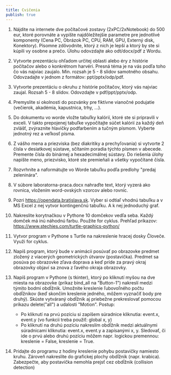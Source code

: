 ```yaml
---
title: Cvičenia
publish: true
---
```


1. Nájdite na internete dve počítačové zostavy (2xPC/2xNotebook) do 500 eur, ktoré porovnáte a vypíšte najdôležitejšie parametre pre jednotlivé komponenty (Cena PC, Obrázok PC, CPU, RAM, GPU, Externý disk, Konektory). Písomne zdôvodnite, ktorý z nich je lepší a ktorý by ste si kúpili vy osobne a prečo. Úlohu odovzdajte ako odt/docx/pdf z Wordu.

2. Vytvorte prezentáciu ohľadom určitej oblasti alebo éry z histórie počítačov alebo o konkrétnom harvéri. Presná téma je na vás podľa toho čo vás najviac zaujalo. Min. rozsah je 5 - 8 slidov samotného obsahu. Odovzadajte v jednom z formátov: ppt/pptx/odp/pdf.

3. Vytvorte prezentáciu o okruhu z histórie počítačov, ktorý vás najviac zaujal. Rozsah 5 - 8 slidov. Odovzdajte v pdf/ppt/pptx/odp.

4. Premyslite si okolnosti do pozvánky pre fiktívne vianočné podujatie (večierok, akadémia, kapustnica, trhy, ...).

5. Do dokumentu vo worde vložte tabuľky kalórií, ktoré ste si pripravili v exceli. V takto prepojenej tabuľke vypočítajte súčet kalórií za každý deň zvlášť, zvýraznite hlavičky podfarbením a tučným písmom. Vyberte jednotný rez a veľkosť písma.

6. Z vášho mena a priezviska (bez diakritiky a prechyľovania) si vytvorte 2 čísla v desiatkovej sústave, sčítaním poradia týchto písmen v abecede. Premente čísla do binárnej a hexadecimálnej sústavy. Do riešenia úlohy napíšte meno, priezvisko, ktoré ste premieňali a všetky vypočítané čísla.

7. Rozvrhnite a naformátujte vo Worde tabuľku podľa predlohy "predaj zeleninára".

8. V súbore laboratorna-praca.docx nahraďte text, ktorý vyzerá ako rovnica, vložením word-ovských vzorcov alebo rovníc.

9. Pozri https://opendata.bratislava.sk. Vyber si odtiaľ vhodnú tabuľku a v MS Excel z nej vytvor kontingenčnú tabuľku. A k nej jednoduchý graf.

10. Nakreslite korytnačkou v Pythone 10 domčekov vedľa seba. Každý domček má inú náhodnú farbu. Použite for cyklus.
Prehľad príkazov: https://www.stechies.com/turtle-graphics-python/

11. Vytvor program v Pythone s Turtle na nakreslenie hracej dosky Človeče. Využi for cyklus.

12. Napíš program, ktorý bude v animácii posúvať po obrazovke predmet zložený z viacerých geometrických útvarov (postavička). Predmet sa posúva po obrazovke zľava doprava a keď príde za pravý okraj obrazovky objaví sa znova z ľavého okraja obrazovky.

13. Napíš program v Pythone (s tkinter), ktorý po kliknutí myšou na dve miesta na obrazovke (príkaz bind_all na "Button-1") nakreslí medzi týmito bodmi obdĺžnik. Umožnite kreslenie ľubovoľného počtu obdĺžnikov (keď skončím kreslenie jedného, môžem vyznačiť body pre druhý). Skúste vytváraný obdĺžnik aj priebežne prekreslovať pomocou príkazu delete("all") a udalosti "Motion". Postup:
    - Po kliknutí na prvú pozíciu si zapíšem súradnice kliknutia: event.x, event.y (vo funkcii treba použiť: global x, y)
    - Po kliknutí na druhú pozíciu nakreslím obdĺžnik medzi aktuálnymi súradnicami kliknutia: event.x, event.y a zapísanými x, y. Sledovať, či ide o prvú alebo druhú pozíciu môžem napr. logickou premennou: kreslenie = False, kreslenie = True.

14. Pridajte do programu z hodiny kreslenie pohybu postavičky namiesto kruhu. Zároveň nakreslite do grafickej plochy obdĺžnik (napr. krabica). Zabezpečte, aby postavička nemohla prejsť cez obdĺžnik (collision detection)